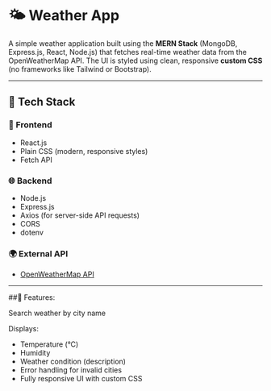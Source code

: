 # 🌤 Weather App

A simple weather application built using the **MERN Stack** (MongoDB, Express.js, React, Node.js) that fetches real-time weather data from the OpenWeatherMap API. The UI is styled using clean, responsive **custom CSS** (no frameworks like Tailwind or Bootstrap).

---

## 🔧 Tech Stack

### 🚀 Frontend
- React.js
- Plain CSS (modern, responsive styles)
- Fetch API

### 🌐 Backend
- Node.js
- Express.js
- Axios (for server-side API requests)
- CORS
- dotenv

### 🌍 External API
- [OpenWeatherMap API](https://openweathermap.org/api)

---
##📌 Features:

Search weather by city name

Displays:
  - Temperature (°C)
  - Humidity
  - Weather condition (description)
  - Error handling for invalid cities
  - Fully responsive UI with custom CSS
